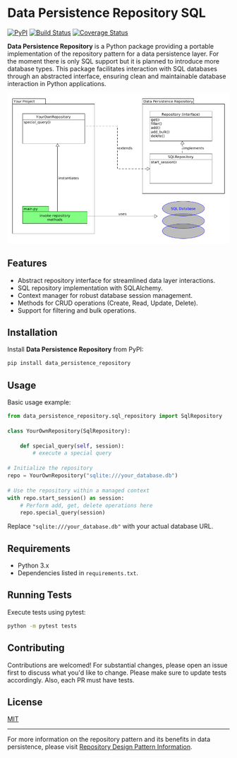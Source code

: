 # Data Persistence Repository SQL

[![PyPI](https://img.shields.io/pypi/v/data_persistence_repository)](https://pypi.org/project/data-persistence-repository-sql/)
[![Build Status](https://github.com/smileservices/data_persistence_repository/actions/workflows/sql_postgres.yml/badge.svg)](https://github.com/smileservices/data_persistence_repository/actions)
[![Coverage Status](https://coveralls.io/repos/github/smileservices/data_persistence_repository/badge.svg?branch=main)](https://coveralls.io/github/smileservices/data_persistence_repository?branch=main)

**Data Persistence Repository** is a Python package providing a portable implementation of the repository pattern for a
data persistence layer. For the moment there is only SQL support but it is planned to introduce more database types.
This package facilitates interaction with SQL databases through an abstracted interface, ensuring clean and maintainable
database interaction in Python applications.

![Diagram](https://github.com/smileservices/data_persistence_repository/blob/main/diagram.png)

## Features

- Abstract repository interface for streamlined data layer interactions.
- SQL repository implementation with SQLAlchemy.
- Context manager for robust database session management.
- Methods for CRUD operations (Create, Read, Update, Delete).
- Support for filtering and bulk operations.

## Installation

Install **Data Persistence Repository** from PyPI:

```bash
pip install data_persistence_repository
```

## Usage

Basic usage example:

```python
from data_persistence_repository.sql_repository import SqlRepository

class YourOwnRepository(SqlRepository):
    
    def special_query(self, session):
        # execute a special query

# Initialize the repository
repo = YourOwnRepository("sqlite:///your_database.db")

# Use the repository within a managed context
with repo.start_session() as session:
    # Perform add, get, delete operations here
    repo.special_query(session)
```

Replace `"sqlite:///your_database.db"` with your actual database URL.

## Requirements

- Python 3.x
- Dependencies listed in `requirements.txt`.

## Running Tests

Execute tests using pytest:

```bash
python -m pytest tests
```

## Contributing

Contributions are welcomed! For substantial changes, please open an issue first to discuss what you'd like to change.
Please make sure to update tests accordingly. Also, each PR must have tests.

## License

[MIT](https://choosealicense.com/licenses/mit/)

---

For more information on the repository pattern and its benefits in data persistence, please
visit [Repository Design Pattern Information](https://www.geeksforgeeks.org/repository-design-pattern/).
